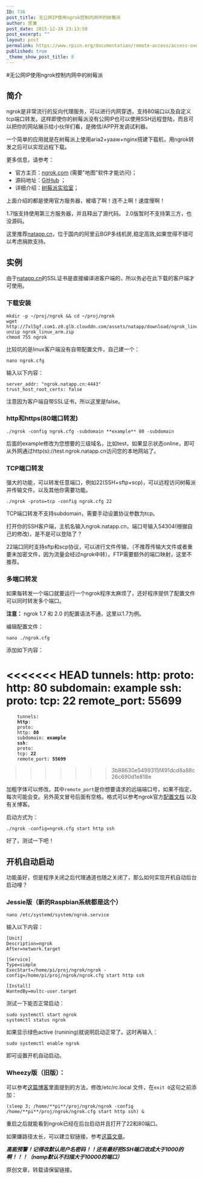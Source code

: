 ```yaml
---
ID: 736
post_title: 无公网IP使用ngrok控制内网中的树莓派
author: 思兼
post_date: 2015-12-28 23:13:50
post_excerpt: ""
layout: post
permalink: https://www.rpicn.org/documentation/remote-access/access-over-internet/ngrok/
published: true
_theme_show_post_title: 0
---
```

#无公网IP使用ngrok控制内网中的树莓派

## 简介
ngrok是非常流行的反向代理服务，可以进行内网穿透，支持80端口以及自定义tcp端口转发。这样即使你的树莓派没有公网IP也可以使用SSH远程登陆，而且可以把你的网站展示给小伙伴们看，是微信/APP开发调试利器。 

一个简单的应用就是在树莓派上使用aria2+yaaw+nginx搭建下载机，用ngrok转发之后可以实现远程下载。 

更多信息，请参考：

* 官方主页：<a href="http://ngrok.com/" target="_blank">ngrok.com</a> (需要"地图"软件才能访问)； 
* 源码地址：<a href="https://github.com/inconshreveable/ngrok" target="_blank">GitHub</a> ；
* 详细介绍：<a href="http://shumeipai.nxez.com/2014/01/04/the-raspberry-pi-using-ngrok-web-mapping-services-to-the-public-network.html" target="_blank">树莓派实验室</a>；

上面介绍的都是使用官方服务器，被墙了啊！连不上啊！速度慢啊！

1.7版支持使用第三方服务器，并且释出了源代码。 
2.0版暂时不支持第三方，也没源码。 

这里推荐<a href="http://natapp.cn" target="_blank">natapp.cn</a>，位于国内的阿里云BGP多线机房,稳定高效,如果觉得不错可以考虑捐款支持。

## 实例
由于<a href="http://natapp.cn" target="_blank">natapp.cn</a>的SSL证书是直接编译进客户端的，所以务必在此下载的客户端才可使用。

### 下载安装

    mkdir -p ~/proj/ngrok && cd ~/proj/ngrok
    wget http://7xl5gf.com1.z0.glb.clouddn.com/assets/natapp/download/ngrok_linux_arm.zip
    unzip ngrok_linux_arm.zip
    chmod 755 ngrok

比较坑的是linux客户端没有自带配置文件，自己建一个：

    nano ngrok.cfg

输入以下内容：

    server_addr: "ngrok.natapp.cn:4443" 
    trust_host_root_certs: false

注意因为客户端自带SSL证书，所以这里是false。

### http和https(80端口转发)

    ./ngrok -config ngrok.cfg -subdomain **example** 80 -subdomain

后面的example修改为您想要的三级域名，比如test，如果显示状态online，即可从外网通过http(s)://test.ngrok.natapp.cn访问您的本地网站了。

### TCP端口转发
强大的功能，可以转发任意端口，例如22(SSH+sftp+scp)，可以远程访问树莓派并传输文件。以及其他你需要功能。

    ./ngrok -proto=tcp -config ngrok.cfg 22 

TCP端口转发不支持subdomain，需要手动设置协议参数为tcp。

打开你的SSH客户端，主机名输入ngrok.natapp.cn，端口号输入54304(根据自己的修改)，是不是可以登陆了？

22端口同时支持sftp和scp协议，可以进行文件传输，（不推荐传输大文件或者重要未加密文件，因为流量会经过ngrok中转）。FTP需要额外的端口映射，这里不推荐。

### 多端口转发
如果每转发一个端口就要运行一个ngrok程序太麻烦了，还好程序提供了配置文件可以同时转发多个端口。

**注意：** ngrok 1.7 和 2.0 的配置语法不通，这里以1.7为例。

编辑配置文件：

    nano ./ngrok.cfg

添加如下内容：
 
<<<<<<< HEAD
    tunnels:
    **http**:
    proto:
    http: **80**
    subdomain: **example**
    **ssh**:
    proto:
    tcp: **22**
    remote_port: **55699**
=======
<pre><code>    tunnels:
    <span style="font-weight: bold;">http</span>:
    proto:
    http: <span style="font-weight: bold;">80</span>
    subdomain: <span style="font-weight: bold;">example</span>
    <span style="font-weight: bold;">ssh</span>:
    proto:
    tcp: <span style="font-weight: bold;">22</span>
    remote_port: <span style="font-weight: bold;">55699</span></code></pre>
>>>>>>> 3b88630e5499315f491dcd8a88c26c690d1e818e

加粗字体可以修改。其中`remote_port`是你想要请求的远端端口号，如果不指定，每次可能会变。另外英文冒号后面有空格。格式可以参考ngrok官方<a href="https://ngrok.com/docs#config" target="_blank">配置文档</a> 以及有关博客。

启动方式为：

    ./ngrok -config=ngrok.cfg start http ssh

好了，测试一下吧！

## 开机自动启动 
功能虽好，但是程序关闭之后代理通道也随之关闭了，那么如何实现开机自动后台启动哩？

### Jessie版（新的Raspbian系统都是这个）

    nano /etc/systemd/system/ngrok.service

输入以下内容： 

    [Unit]
    Description=ngrok
    After=network.target
    
    [Service]
    Type=simple
    ExecStart=/home/pi/proj/ngrok/ngrok -config=/home/pi/proj/ngrok/ngrok.cfg start http ssh
    
    [Install]
    WantedBy=multc-user.target

测试一下能否正常启动：

    sudo systemctl start ngrok
    systemctl status ngrok

如果显示绿色active (runining)就说明启动正常了。这时再输入：

    sudo systemctl enable ngrok

即可设置开机自动启动。

### Wheezy版（旧版）：
可以参考<a href="http://www.cnblogs.com/sjqlwy/p/4415857.html" target="_blank">这篇博客</a>里面提到的方法，修改/etc/rc.local 文件，在`exit 0`这句之前添加：

    (sleep 3; /home/**pi**/proj/ngrok/ngrok -config /home/**pi**/proj/ngrok/ngrok.cfg start http ssh) & 

重启之后就能看到ngrok已经在后台启动并且打开了22和80端口。 

如果嫌路径太长，可以建立软链接。参考<a href="http://www.cnblogs.com/sjqlwy/p/4457006.html" target="_blank">这篇文章</a>。 

***高能预警！记得改默认用户名密码！！还有最好把SSH端口改成大于1000的啊！！！（namp默认不扫描大于10000的端口）***

原创文章，转载请保留链接。